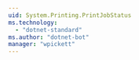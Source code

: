 ```yaml
---
uid: System.Printing.PrintJobStatus
ms.technology: 
  - "dotnet-standard"
ms.author: "dotnet-bot"
manager: "wpickett"
---
```

